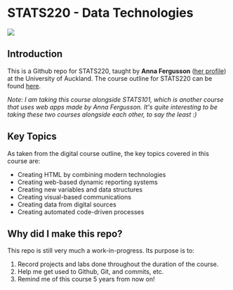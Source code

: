 
# STATS220 - Data Technologies
![](http://www.quickmeme.com/img/45/456de6ac154fb20d800e9b2274c176a9ff0e9900d960e85a2f8a95f61dc4c781.jpg)
## Introduction

This is a Github repo for STATS220, taught by **Anna Fergusson** ([her profile](https://profiles.auckland.ac.nz/a-fergusson)) at the University of Auckland. The course outline for STATS220 can be found [here](https://courseoutline.auckland.ac.nz/dco/course/STATS/220/1243). 

*Note: I am taking this course alongside STATS101, which is another course that uses web apps made by Anna Fergusson. It's quite interesting to be taking these two courses alongside each other, to say the least :)*

## Key Topics

As taken from the digital course outline, the key topics covered in this course are:
* Creating HTML by combining modern technologies
* Creating web-based dynamic reporting systems
* Creating new variables and data structures
* Creating visual-based communications
* Creating data from digital sources
* Creating automated code-driven processes

## Why did I make this repo?

This repo is still very much a work-in-progress. Its purpose is to:

1. Record projects and labs done throughout the duration of the course.
2. Help me get used to Github, Git, and commits, etc.
3. Remind me of this course 5 years from now on!
